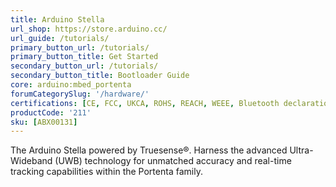 ```yaml
---
title: Arduino Stella
url_shop: https://store.arduino.cc/
url_guide: /tutorials/
primary_button_url: /tutorials/
primary_button_title: Get Started
secondary_button_url: /tutorials/
secondary_button_title: Bootloader Guide
core: arduino:mbed_portenta
forumCategorySlug: '/hardware/'
certifications: [CE, FCC, UKCA, ROHS, REACH, WEEE, Bluetooth declaration]
productCode: '211'
sku: [ABX00131]
---
```


The Arduino Stella powered by Truesense®. Harness the advanced Ultra-Wideband (UWB) technology for unmatched accuracy and real-time tracking capabilities within the Portenta family.